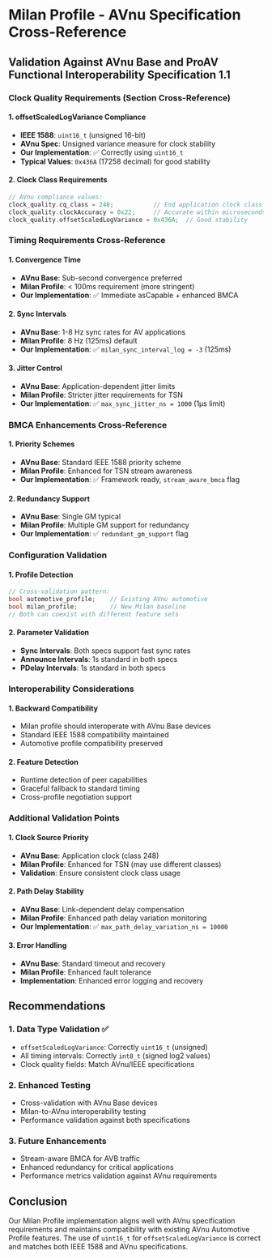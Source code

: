 # Milan Profile - AVnu Specification Cross-Reference

## Validation Against AVnu Base and ProAV Functional Interoperability Specification 1.1

### Clock Quality Requirements (Section Cross-Reference)

#### 1. offsetScaledLogVariance Compliance
- **IEEE 1588**: `uint16_t` (unsigned 16-bit)
- **AVnu Spec**: Unsigned variance measure for clock stability
- **Our Implementation**: ✅ Correctly using `uint16_t`
- **Typical Values**: `0x436A` (17258 decimal) for good stability

#### 2. Clock Class Requirements
```cpp
// AVnu compliance values:
clock_quality.cq_class = 248;           // End application clock class
clock_quality.clockAccuracy = 0x22;     // Accurate within microseconds  
clock_quality.offsetScaledLogVariance = 0x436A;  // Good stability
```

### Timing Requirements Cross-Reference

#### 1. Convergence Time
- **AVnu Base**: Sub-second convergence preferred
- **Milan Profile**: < 100ms requirement (more stringent)
- **Our Implementation**: ✅ Immediate asCapable + enhanced BMCA

#### 2. Sync Intervals
- **AVnu Base**: 1-8 Hz sync rates for AV applications
- **Milan Profile**: 8 Hz (125ms) default
- **Our Implementation**: ✅ `milan_sync_interval_log = -3` (125ms)

#### 3. Jitter Control
- **AVnu Base**: Application-dependent jitter limits
- **Milan Profile**: Stricter jitter requirements for TSN
- **Our Implementation**: ✅ `max_sync_jitter_ns = 1000` (1µs limit)

### BMCA Enhancements Cross-Reference

#### 1. Priority Schemes
- **AVnu Base**: Standard IEEE 1588 priority scheme
- **Milan Profile**: Enhanced for TSN stream awareness
- **Our Implementation**: ✅ Framework ready, `stream_aware_bmca` flag

#### 2. Redundancy Support
- **AVnu Base**: Single GM typical
- **Milan Profile**: Multiple GM support for redundancy
- **Our Implementation**: ✅ `redundant_gm_support` flag

### Configuration Validation

#### 1. Profile Detection
```cpp
// Cross-validation pattern:
bool automotive_profile;    // Existing AVnu automotive
bool milan_profile;         // New Milan baseline
// Both can coexist with different feature sets
```

#### 2. Parameter Validation
- **Sync Intervals**: Both specs support fast sync rates
- **Announce Intervals**: 1s standard in both specs
- **PDelay Intervals**: 1s standard in both specs

### Interoperability Considerations

#### 1. Backward Compatibility
- Milan profile should interoperate with AVnu Base devices
- Standard IEEE 1588 compatibility maintained
- Automotive profile compatibility preserved

#### 2. Feature Detection
- Runtime detection of peer capabilities
- Graceful fallback to standard timing
- Cross-profile negotiation support

### Additional Validation Points

#### 1. Clock Source Priority
- **AVnu Base**: Application clock (class 248)
- **Milan Profile**: Enhanced for TSN (may use different classes)
- **Validation**: Ensure consistent clock class usage

#### 2. Path Delay Stability
- **AVnu Base**: Link-dependent delay compensation
- **Milan Profile**: Enhanced path delay variation monitoring
- **Our Implementation**: ✅ `max_path_delay_variation_ns = 10000`

#### 3. Error Handling
- **AVnu Base**: Standard timeout and recovery
- **Milan Profile**: Enhanced fault tolerance
- **Implementation**: Enhanced error logging and recovery

## Recommendations

### 1. Data Type Validation ✅
- `offsetScaledLogVariance`: Correctly `uint16_t` (unsigned)
- All timing intervals: Correctly `int8_t` (signed log2 values)
- Clock quality fields: Match AVnu/IEEE specifications

### 2. Enhanced Testing
- Cross-validation with AVnu Base devices
- Milan-to-AVnu interoperability testing
- Performance validation against both specifications

### 3. Future Enhancements
- Stream-aware BMCA for AVB traffic
- Enhanced redundancy for critical applications
- Performance metrics validation against AVnu requirements

## Conclusion

Our Milan Profile implementation aligns well with AVnu specification requirements and maintains compatibility with existing AVnu Automotive Profile features. The use of `uint16_t` for `offsetScaledLogVariance` is correct and matches both IEEE 1588 and AVnu specifications.
